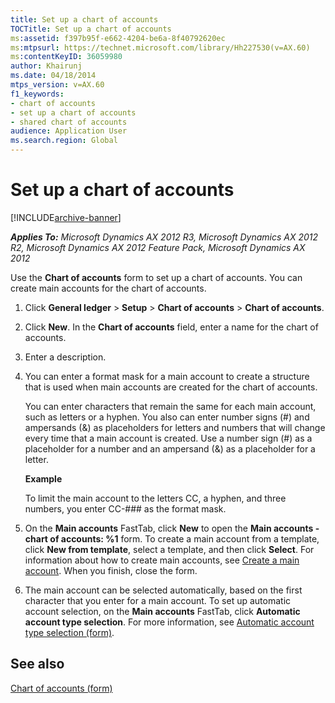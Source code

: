 ```yaml
---
title: Set up a chart of accounts
TOCTitle: Set up a chart of accounts
ms:assetid: f397b95f-e662-4204-be6a-8f40792620ec
ms:mtpsurl: https://technet.microsoft.com/library/Hh227530(v=AX.60)
ms:contentKeyID: 36059980
author: Khairunj
ms.date: 04/18/2014
mtps_version: v=AX.60
f1_keywords:
- chart of accounts
- set up a chart of accounts
- shared chart of accounts
audience: Application User
ms.search.region: Global
---
```


# Set up a chart of accounts 


[!INCLUDE[archive-banner](includes/archive-banner.md)]


_**Applies To:** Microsoft Dynamics AX 2012 R3, Microsoft Dynamics AX 2012 R2, Microsoft Dynamics AX 2012 Feature Pack, Microsoft Dynamics AX 2012_

Use the **Chart of accounts** form to set up a chart of accounts. You can create main accounts for the chart of accounts.

1.  Click **General ledger** \> **Setup** \> **Chart of accounts** \> **Chart of accounts**.

2.  Click **New**. In the **Chart of accounts** field, enter a name for the chart of accounts.

3.  Enter a description.

4.  You can enter a format mask for a main account to create a structure that is used when main accounts are created for the chart of accounts.
    
    You can enter characters that remain the same for each main account, such as letters or a hyphen. You also can enter number signs (\#) and ampersands (&) as placeholders for letters and numbers that will change every time that a main account is created. Use a number sign (\#) as a placeholder for a number and an ampersand (&) as a placeholder for a letter.
    
    **Example**
    
    To limit the main account to the letters CC, a hyphen, and three numbers, you enter CC-\#\#\# as the format mask.

5.  On the **Main accounts** FastTab, click **New** to open the **Main accounts - chart of accounts: %1** form. To create a main account from a template, click **New from template**, select a template, and then click **Select**. For information about how to create main accounts, see [Create a main account](create-a-main-account.md). When you finish, close the form.

6.  The main account can be selected automatically, based on the first character that you enter for a main account. To set up automatic account selection, on the **Main accounts** FastTab, click **Automatic account type selection**. For more information, see [Automatic account type selection (form)](https://technet.microsoft.com/library/aa573049\(v=ax.60\)).

## See also

[Chart of accounts (form)](https://technet.microsoft.com/library/aa618234\(v=ax.60\))

  


